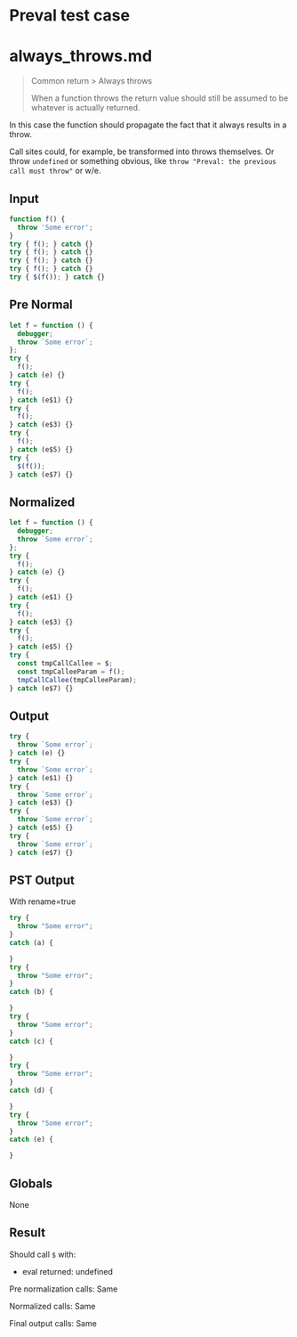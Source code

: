 # Preval test case

# always_throws.md

> Common return > Always throws
>
> When a function throws the return value should still be assumed to be whatever is actually returned.

In this case the function should propagate the fact that it always results in a throw.

Call sites could, for example, be transformed into throws themselves. Or throw `undefined` or something obvious, like `throw "Preval: the previous call must throw"` or w/e.

## Input

`````js filename=intro
function f() {
  throw 'Some error';
}
try { f(); } catch {}
try { f(); } catch {}
try { f(); } catch {}
try { f(); } catch {}
try { $(f()); } catch {}
`````

## Pre Normal


`````js filename=intro
let f = function () {
  debugger;
  throw `Some error`;
};
try {
  f();
} catch (e) {}
try {
  f();
} catch (e$1) {}
try {
  f();
} catch (e$3) {}
try {
  f();
} catch (e$5) {}
try {
  $(f());
} catch (e$7) {}
`````

## Normalized


`````js filename=intro
let f = function () {
  debugger;
  throw `Some error`;
};
try {
  f();
} catch (e) {}
try {
  f();
} catch (e$1) {}
try {
  f();
} catch (e$3) {}
try {
  f();
} catch (e$5) {}
try {
  const tmpCallCallee = $;
  const tmpCalleeParam = f();
  tmpCallCallee(tmpCalleeParam);
} catch (e$7) {}
`````

## Output


`````js filename=intro
try {
  throw `Some error`;
} catch (e) {}
try {
  throw `Some error`;
} catch (e$1) {}
try {
  throw `Some error`;
} catch (e$3) {}
try {
  throw `Some error`;
} catch (e$5) {}
try {
  throw `Some error`;
} catch (e$7) {}
`````

## PST Output

With rename=true

`````js filename=intro
try {
  throw "Some error";
}
catch (a) {

}
try {
  throw "Some error";
}
catch (b) {

}
try {
  throw "Some error";
}
catch (c) {

}
try {
  throw "Some error";
}
catch (d) {

}
try {
  throw "Some error";
}
catch (e) {

}
`````

## Globals

None

## Result

Should call `$` with:
 - eval returned: undefined

Pre normalization calls: Same

Normalized calls: Same

Final output calls: Same

